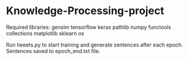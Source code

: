 # Knowledge-Processing-project
Required libraries:
gensim
tensorflow
keras
pathlib
numpy 
functools
collections
matplotlib
sklearn
os

Run tweets.py to start training and generate sentences after each epoch. Sentences saved to epoch_end.txt file.

